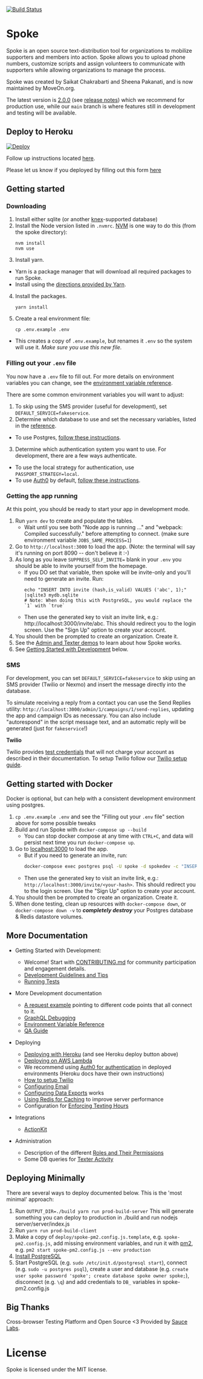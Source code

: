 [![Build Status](https://travis-ci.org/MoveOnOrg/Spoke.svg?branch=main)](https://travis-ci.org/MoveOnOrg/Spoke)

# Spoke

Spoke is an open source text-distribution tool for organizations to mobilize supporters and members into action. Spoke allows you to upload phone numbers, customize scripts and assign volunteers to communicate with supporters while allowing organizations to manage the process.

Spoke was created by Saikat Chakrabarti and Sheena Pakanati, and is now maintained by MoveOn.org.

The latest version is [2.0.0](https://github.com/MoveOnOrg/Spoke/tree/v2.0) (see [release notes](https://github.com/MoveOnOrg/Spoke/blob/main/docs/RELEASE_NOTES.md#v20)) which we recommend for production use, while our `main` branch is where features still in development and testing will be available.

## Deploy to Heroku

<a href="https://heroku.com/deploy?template=https://github.com/MoveOnOrg/Spoke/tree/v2.0">
  <img src="https://www.herokucdn.com/deploy/button.svg" alt="Deploy">
</a>

Follow up instructions located [here](https://github.com/MoveOnOrg/Spoke/blob/main/docs/HOWTO_HEROKU_DEPLOY.md).

Please let us know if you deployed by filling out this form [here](https://act.moveon.org/survey/tech/)

## Getting started

### Downloading

1. Install either sqlite (or another [knex](http://knexjs.org/#Installation-client)-supported database)
2. Install the Node version listed in `.nvmrc`. [NVM](https://github.com/creationix/nvm) is one way to do this (from the spoke directory):
    ```
    nvm install
    nvm use
    ```
3. Install yarn.
  - Yarn is a package manager that will download all required packages to run Spoke.
  - Install using the [directions provided by Yarn](https://yarnpkg.com/en/docs/install).
4. Install the packages.
    ```
    yarn install
    ```
5. Create a real environment file:
    ```
    cp .env.example .env
    ```
  - This creates a copy of `.env.example`, but renames it `.env` so the system will use it. *Make sure you use this new file.*

### Filling out your `.env` file

You now have a `.env` file to fill out. For more details on environment variables you can change, see the [environment variable reference](https://github.com/MoveOnOrg/Spoke/blob/main/docs/REFERENCE-environment_variables.md).

There are some common environment variables you will want to adjust:

1. To skip using the SMS provider (useful for development), set `DEFAULT_SERVICE=fakeservice`.
2. Determine which database to use and set the necessary variables, listed in the [reference](https://github.com/MoveOnOrg/Spoke/blob/main/docs/REFERENCE-environment_variables.md).
  - To use Postgres, [follow these instructions](https://github.com/MoveOnOrg/Spoke/blob/main/docs/HOWTO_USE_POSTGRESQL.md).
3. Determine which authentication system you want to use. For development, there are a few ways authenticate.
  - To use the local strategy for authentication, use `PASSPORT_STRATEGY=local`.
  - To use [Auth0](https://auth0.com) by default, [follow these instructions](https://github.com/MoveOnOrg/Spoke/blob/main/docs/HOWTO-configure-auth0.md).

### Getting the app running

At this point, you should be ready to start your app in development mode.

1. Run `yarn dev` to create and populate the tables.
    - Wait until you see both "Node app is running ..." and "webpack: Compiled successfully." before attempting to connect. (make sure environment variable `JOBS_SAME_PROCESS=1`)
2. Go to `http://localhost:3000` to load the app. (Note: the terminal will say it's running on port 8090 -- don't believe it :-)
3. As long as you leave `SUPPRESS_SELF_INVITE=` blank in your `.env` you should be able to invite yourself from the homepage.
    - If you DO set that variable, then spoke will be invite-only and you'll need to generate an invite. Run:
      ```
      echo "INSERT INTO invite (hash,is_valid) VALUES ('abc', 1);" |sqlite3 mydb.sqlite
      # Note: When doing this with PostgreSQL, you would replace the `1` with `true`
      ```
    - Then use the generated key to visit an invite link, e.g.: http://localhost:3000/invite/abc. This should redirect you to the login screen. Use the "Sign Up" option to create your account.
4. You should then be prompted to create an organization. Create it.
5. See the [Admin and Texter demos](https://opensource.moveon.org/spoke-p2p#block-yui_3_17_2_25_1509554076500_36334) to learn about how Spoke works.
6. See [Getting Started with Development](#more-documentation) below.

### SMS

For development, you can set `DEFAULT_SERVICE=fakeservice` to skip using an SMS provider (Twilio or Nexmo) and insert the message directly into the database.

To simulate receiving a reply from a contact you can use the Send Replies utility: `http://localhost:3000/admin/1/campaigns/1/send-replies`, updating the app and campaign IDs as necessary.  You can also include "autorespond" in the script message text, and an automatic reply will be generated (just for `fakeservice`!)

**Twilio**

Twilio provides [test credentials](https://www.twilio.com/docs/iam/test-credentials) that will not charge your account as described in their documentation. To setup Twilio follow our [Twilio setup guide](https://github.com/MoveOnOrg/Spoke/blob/main/docs/HOWTO_INTEGRATE_TWILIO.md).


## Getting started with Docker

Docker is optional, but can help with a consistent development environment using postgres.

1. `cp .env.example .env` and see the "Filling out your `.env` file" section above for some possible tweaks
2. Build and run Spoke with `docker-compose up --build`
    - You can stop docker compose at any time with `CTRL+C`, and data will persist next time you run `docker-compose up`.
3. Go to [localhost:3000](http://localhost:3000) to load the app.
    - But if you need to generate an invite, run:
      ```bash
      docker-compose exec postgres psql -U spoke -d spokedev -c "INSERT INTO invite (hash,is_valid) VALUES ('<your-hash>', true);"
      ```
    - Then use the generated key to visit an invite link, e.g.: `http://localhost:3000/invite/<your-hash>`. This should redirect you to the login screen. Use the "Sign Up" option to create your account.
5. You should then be prompted to create an organization. Create it.
6. When done testing, clean up resources with `docker-compose down`, or `docker-compose down -v` to **_completely destroy_** your Postgres database & Redis datastore volumes.


## More Documentation

* Getting Started with Development:
  * Welcome! Start with [CONTRIBUTING.md](./CONTRIBUTING.md) for community participation and engagement details.
  * [Development Guidelines and Tips](https://github.com/MoveOnOrg/Spoke/blob/main/docs/EXPLANATION-development-guidelines.md)
  * [Running Tests](https://github.com/MoveOnOrg/Spoke/blob/main/docs/HOWTO-run_tests.md)
* More Development documentation
  * [A request example](https://github.com/MoveOnOrg/Spoke/blob/main/docs/EXPLANATION-request-example.md) pointing to different code points that all connect to it.
  * [GraphQL Debugging](https://github.com/MoveOnOrg/Spoke/blob/main/docs/graphql-debug.md)
  * [Environment Variable Reference](https://github.com/MoveOnOrg/Spoke/blob/main/docs/REFERENCE-environment_variables.md)
  * [QA Guide](https://github.com/MoveOnOrg/Spoke/blob/main/docs/QA_GUIDE.md)

* Deploying
  * [Deploying with Heroku](https://github.com/MoveOnOrg/Spoke/blob/main/docs/HOWTO_HEROKU_DEPLOY.md) (and see Heroku deploy button above)
  * [Deploying on AWS Lambda](https://github.com/MoveOnOrg/Spoke/blob/main/docs/DEPLOYING_AWS_LAMBDA.md)
  * We recommend using [Auth0 for authentication](https://github.com/MoveOnOrg/Spoke/blob/main/docs/HOWTO-configure-auth0.md) in deployed environments (Heroku docs have their own instructions)
  * [How to setup Twilio](https://github.com/MoveOnOrg/Spoke/blob/main/docs/HOWTO_INTEGRATE_TWILIO.md)
  * [Configuring Email](https://github.com/MoveOnOrg/Spoke/blob/main/docs/EMAIL_CONFIGURATION.md)
  * [Configuring Data Exports](https://github.com/MoveOnOrg/Spoke/blob/main/docs/DATA_EXPORTING.md) works
  * [Using Redis for Caching](https://github.com/MoveOnOrg/Spoke/blob/main/docs/HOWTO_CONNECT_WITH_REDIS.md) to improve server performance
  * Configuration for [Enforcing Texting Hours](https://github.com/MoveOnOrg/Spoke/blob/main/docs/TEXTING-HOURS-ENFORCEMENT.md)

* Integrations
  * [ActionKit](https://github.com/MoveOnOrg/Spoke/blob/main/docs/HOWTO_INTEGRATE_WITH_ACTIONKIT.md)

* Administration
  * Description of the different [Roles and Their Permissions](https://github.com/MoveOnOrg/Spoke/blob/main/docs/ROLES_DESCRIPTION.md)
  * Some DB queries for [Texter Activity](https://github.com/MoveOnOrg/Spoke/blob/main/docs/TEXTER_ACTIVITY_QUERIES.md)


## Deploying Minimally

There are several ways to deploy documented below. This is the 'most minimal' approach:

1. Run `OUTPUT_DIR=./build yarn run prod-build-server`
   This will generate something you can deploy to production in ./build and run nodejs server/server/index.js
2. Run `yarn run prod-build-client`
3. Make a copy of `deploy/spoke-pm2.config.js.template`, e.g. `spoke-pm2.config.js`, add missing environment variables, and run it with [pm2](https://www.npmjs.com/package/pm2), e.g. `pm2 start spoke-pm2.config.js --env production`
4. [Install PostgreSQL](https://wiki.postgresql.org/wiki/Detailed_installation_guides)
5. Start PostgreSQL (e.g. `sudo /etc/init.d/postgresql start`), connect (e.g. `sudo -u postgres psql`), create a user and database (e.g. `create user spoke password 'spoke'; create database spoke owner spoke;`), disconnect (e.g. `\q`) and add credentials to `DB_` variables in spoke-pm2.config.js

## Big Thanks
Cross-browser Testing Platform and Open Source <3 Provided by [Sauce Labs](https://saucelabs.com).

# License
Spoke is licensed under the MIT license.

